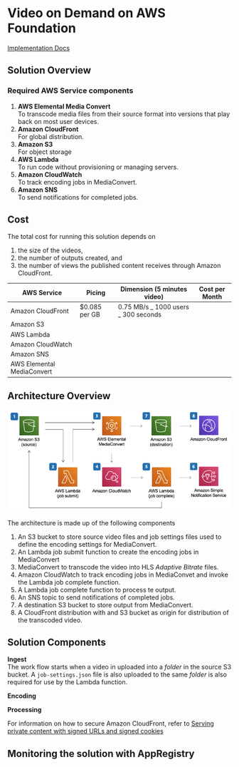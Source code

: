 # Video on Demand on AWS Foundation

[Implementation Docs](https://docs.aws.amazon.com/solutions/latest/video-on-demand-on-aws-foundation/solution-overview.html)

## Solution Overview

### Required AWS Service components

1. **AWS Elemental Media Convert**  
   To transcode media files from their source format into versions that play back on most user devices.
2. **Amazon CloudFront**  
   For global distribution.
3. **Amazon S3**  
   For object storage
4. **AWS Lambda**  
   To run code without provisioning or managing servers.
5. **Amazon CloudWatch**  
   To track encoding jobs in MediaConvert.
6. **Amazon SNS**  
   To send notifications for completed jobs.

## Cost

The total cost for running this solution depends on

1. the size of the videos,
2. the number of outputs created, and
3. the number of views the published content receives through Amazon CloudFront.

| AWS Service                | Picing        | Dimension (5 minutes video)          | Cost per Month |
| -------------------------- | ------------- | ------------------------------------ | -------------- |
| Amazon CloudFront          | $0.085 per GB | 0.75 MB/s _ 1000 users _ 300 seconds |
| Amazon S3                  |               |                                      |
| AWS Lambda                 |               |                                      |
| Amazon CloudWatch          |               |                                      |
| Amazon SNS                 |               |                                      |
| AWS Elemental MediaConvert |               |                                      |

## Architecture Overview

![](vod-on-aws-foundation-architecture-diagram.png)

The architecture is made up of the following components

1. An S3 bucket to store source video files and job settings files used to define the encoding settings for MediaConvert.
2. An Lambda job submit function to create the encoding jobs in MediaConvert
3. MediaConvert to transcode the video into HLS _Adaptive Bitrate_ files.
4. Amazon CloudWatch to track encoding jobs in MediaConvet and invoke the Lambda job complete function.
5. A Lambda job complete function to process te output.
6. An SNS topic to send notifications of completed jobs.
7. A destination S3 bucket to store output from MediaConvert.
8. A CloudFront distribution with and S3 bucket as origin for distribution of the transcoded video.

## Solution Components

**Ingest**  
The work flow starts when a video in uploaded into a _folder_ in the source S3 bucket. A `job-settings.json` file is also uploaded to the same _folder_ is also required for use by the Lambda function.

**Encoding**

**Processing**

For information on how to secure Amazon CloudFront, refer to [Serving private content with signed URLs and signed cookies](https://docs.aws.amazon.com/AmazonCloudFront/latest/DeveloperGuide/PrivateContent.html)

## Monitoring the solution with AppRegistry
